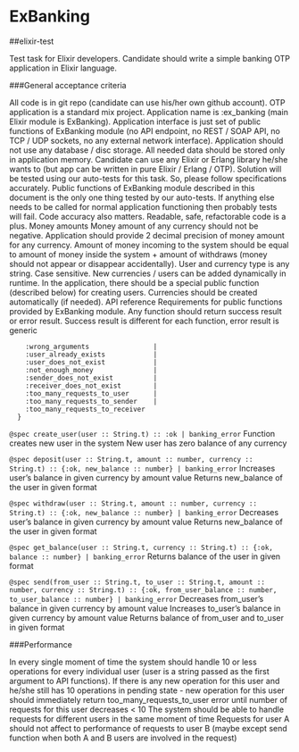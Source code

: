 # ExBanking

##elixir-test

Test task for Elixir developers. Candidate should write a simple banking OTP application in Elixir language.

###General acceptance criteria

All code is in git repo (candidate can use his/her own github account).
OTP application is a standard mix project.
Application name is :ex_banking (main Elixir module is ExBanking).
Application interface is just set of public functions of ExBanking module (no API endpoint, no REST / SOAP API, no TCP / UDP sockets, no any external network interface).
Application should not use any database / disc storage. All needed data should be stored only in application memory.
Candidate can use any Elixir or Erlang library he/she wants to (but app can be written in pure Elixir / Erlang / OTP).
Solution will be tested using our auto-tests for this task. So, please follow specifications accurately.
Public functions of ExBanking module described in this document is the only one thing tested by our auto-tests. If anything else needs to be called for normal application functioning then probably tests will fail.
Code accuracy also matters. Readable, safe, refactorable code is a plus.
Money amounts
Money amount of any currency should not be negative.
Application should provide 2 decimal precision of money amount for any currency.
Amount of money incoming to the system should be equal to amount of money inside the system + amount of withdraws (money should not appear or disappear accidentally).
User and currency type is any string. Case sensitive. New currencies / users can be added dynamically in runtime. In the application, there should be a special public function (described below) for creating users. Currencies should be created automatically (if needed).
API reference
Requirements for public functions provided by ExBanking module. Any function should return success result or error result. Success result is different for each function, error result is generic

```@type banking_error :: {:error,
    :wrong_arguments                |
    :user_already_exists            |
    :user_does_not_exist            |
    :not_enough_money               |
    :sender_does_not_exist          |
    :receiver_does_not_exist        |
    :too_many_requests_to_user      |
    :too_many_requests_to_sender    |
    :too_many_requests_to_receiver
  }
  ```

`@spec create_user(user :: String.t) :: :ok | banking_error`
Function creates new user in the system
New user has zero balance of any currency


`@spec deposit(user :: String.t, amount :: number, currency :: String.t) :: {:ok, new_balance :: number} | banking_error`
Increases user’s balance in given currency by amount value
Returns new_balance of the user in given format


`@spec withdraw(user :: String.t, amount :: number, currency :: String.t) :: {:ok, new_balance :: number} | banking_error`
Decreases user’s balance in given currency by amount value
Returns new_balance of the user in given format


`@spec get_balance(user :: String.t, currency :: String.t) :: {:ok, balance :: number} | banking_error`
Returns balance of the user in given format

`@spec send(from_user :: String.t, to_user :: String.t, amount :: number, currency :: String.t) :: {:ok, from_user_balance :: number, to_user_balance :: number} | banking_error`
Decreases from_user’s balance in given currency by amount value
Increases to_user’s balance in given currency by amount value
Returns balance of from_user and to_user in given format

###Performance

In every single moment of time the system should handle 10 or less operations for every individual user (user is a string passed as the first argument to API functions). If there is any new operation for this user and he/she still has 10 operations in pending state - new operation for this user should immediately return too_many_requests_to_user error until number of requests for this user decreases < 10
The system should be able to handle requests for different users in the same moment of time
Requests for user A should not affect to performance of requests to user B (maybe except send function when both A and B users are involved in the request)

